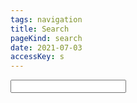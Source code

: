 ```yaml
---
tags: navigation
title: Search
pageKind: search
date: 2021-07-03
accessKey: s
---
```


<input class="searchBox" type="text">
